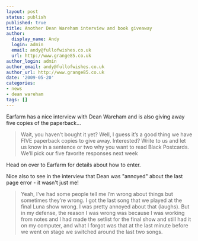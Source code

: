 ```yaml
---
layout: post
status: publish
published: true
title: Another Dean Wareham interview and book giveaway
author:
  display_name: Andy
  login: admin
  email: andy@fullofwishes.co.uk
  url: http://www.grange85.co.uk
author_login: admin
author_email: andy@fullofwishes.co.uk
author_url: http://www.grange85.co.uk
date: '2009-05-20'
categories:
- news
- dean wareham
tags: []
---
```

<p><span class="removed_link" title="http://earfarm.com/band-of-the-week/3208">Earfarm has a nice interview with Dean Wareham</span> and is also giving away five copies of the paperback...</p>
<blockquote><p>Wait, you haven’t bought it yet? Well, I guess it’s a good thing we have FIVE paperback copies to give away. Interested? Write to us and let us know in a sentence or two why you want to read Black Postcards. We’ll pick our five favorite responses next week</p></blockquote>
<p><span class="removed_link" title="http://earfarm.com/band-of-the-week/3208">Head on over to Earfarm</span> for details about how to enter.</p>
<p>Nice also to see in the interview that Dean was "annoyed" about the last page error - it wasn't just me!</p>
<blockquote><p>Yeah, I’ve had some people tell me I’m wrong about things but sometimes they’re wrong. I got the last song that we played at the final Luna show wrong. I was pretty annoyed about that (laughs). But in my defense, the reason I was wrong was because I was working from notes and I had made the setlist for the final show and still had it on my computer, and what I forgot was that at the last minute before we went on stage we switched around the last two songs.</p></blockquote>
